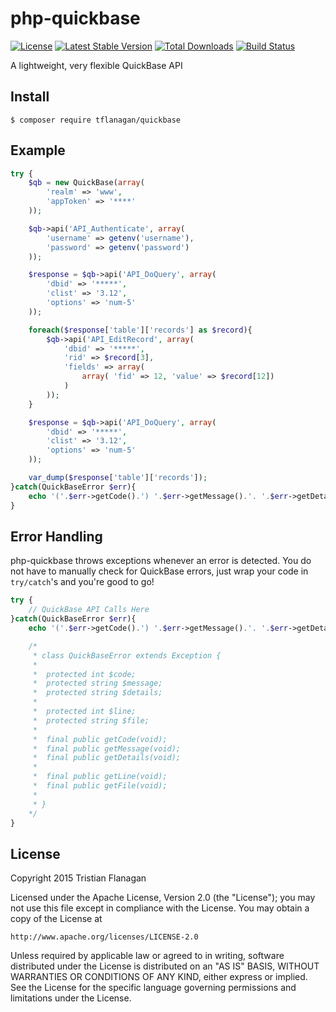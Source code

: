 php-quickbase
=============

[![License](https://poser.pugx.org/tflanagan/quickbase/license)](https://packagist.org/packages/tflanagan/quickbase) [![Latest Stable Version](https://poser.pugx.org/tflanagan/quickbase/version)](https://packagist.org/packages/tflanagan/quickbase) [![Total Downloads](https://poser.pugx.org/tflanagan/quickbase/downloads)](https://packagist.org/packages/tflanagan/quickbase) [![Build Status](https://travis-ci.org/tflanagan/php-quickbase.svg?branch=master)](https://travis-ci.org/tflanagan/php-quickbase)

A lightweight, very flexible QuickBase API

Install
-------
```
$ composer require tflanagan/quickbase
```

Example
-------
```php
try {
	$qb = new QuickBase(array(
		'realm' => 'www',
		'appToken' => '****'
	));

	$qb->api('API_Authenticate', array(
		'username' => getenv('username'),
		'password' => getenv('password')
	));

	$response = $qb->api('API_DoQuery', array(
		'dbid' => '*****',
		'clist' => '3.12',
		'options' => 'num-5'
	));

	foreach($response['table']['records'] as $record){
		$qb->api('API_EditRecord', array(
			'dbid' => '*****',
			'rid' => $record[3],
			'fields' => array(
				array( 'fid' => 12, 'value' => $record[12])
			)
		));
	}

	$response = $qb->api('API_DoQuery', array(
		'dbid' => '*****',
		'clist' => '3.12',
		'options' => 'num-5'
	));

	var_dump($response['table']['records']);
}catch(QuickBaseError $err){
	echo '('.$err->getCode().') '.$err->getMessage().'. '.$err->getDetails();
}

```

Error Handling
--------------

php-quickbase throws exceptions whenever an error is detected. You do not have to manually check for QuickBase errors, just wrap your code in `try/catch`'s and you're good to go!

```php
try {
	// QuickBase API Calls Here
}catch(QuickBaseError $err){
	echo '('.$err->getCode().') '.$err->getMessage().'. '.$err->getDetails();

	/*
	 * class QuickBaseError extends Exception {
	 *
	 * 	protected int $code;
	 * 	protected string $message;
	 * 	protected string $details;
	 *
	 * 	protected int $line;
	 * 	protected string $file;
	 *
	 * 	final public getCode(void);
	 * 	final public getMessage(void);
	 * 	final public getDetails(void);
	 *
	 * 	final public getLine(void);
	 * 	final public getFile(void);
	 *
	 * }
	*/
}
```

License
-------

Copyright 2015 Tristian Flanagan

Licensed under the Apache License, Version 2.0 (the "License");
you may not use this file except in compliance with the License.
You may obtain a copy of the License at

    http://www.apache.org/licenses/LICENSE-2.0

Unless required by applicable law or agreed to in writing, software
distributed under the License is distributed on an "AS IS" BASIS,
WITHOUT WARRANTIES OR CONDITIONS OF ANY KIND, either express or implied.
See the License for the specific language governing permissions and
limitations under the License.
